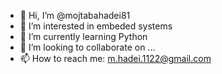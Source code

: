 - 👋 Hi, I’m @mojtabahadei81
- 👀 I’m interested in embeded systems
- 🌱 I’m currently learning Python
- 💞️ I’m looking to collaborate on ...
- 📫 How to reach me: m.hadei.1122@gmail.com

<!---
mojtabahadei81/mojtabahadei81 is a ✨ special ✨ repository because its `README.md` (this file) appears on your GitHub profile.
You can click the Preview link to take a look at your changes.
--->
